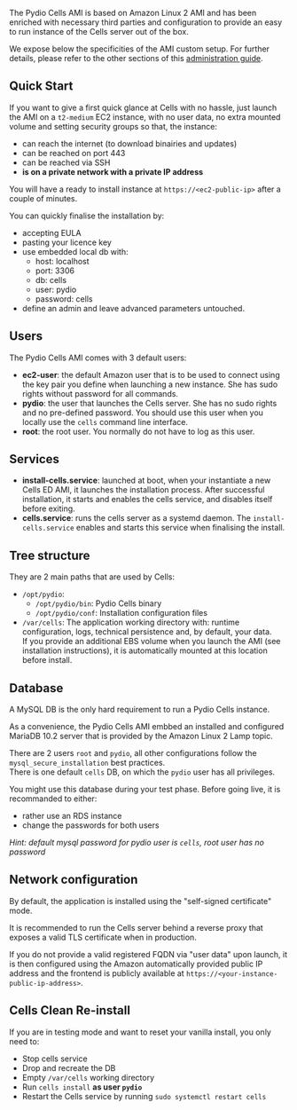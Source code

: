 The Pydio Cells AMI is based on Amazon Linux 2 AMI and has been enriched with necessary third parties and configuration to provide an easy to run instance of the Cells server out of the box.

We expose below the specificities of the AMI custom setup. For further details, please refer to the other sections of this [administration guide](https://pydio.com/en/docs/administration-guides).  

## Quick Start

If you want to give a first quick glance at Cells with no hassle, just launch the AMI on a `t2-medium` EC2 instance, with no user data, no extra mounted volume and setting security groups so that, the instance:

- can reach the internet (to download binairies and updates)
- can be reached on port 443
- can be reached via SSH
- **is on a private network with a private IP address**

You will have a ready to install instance at `https://<ec2-public-ip>` after a couple of minutes.

You can quickly finalise the installation by:

- accepting EULA
- pasting your licence key
- use embedded local db with:
  - host: localhost
  - port: 3306
  - db: cells
  - user: pydio
  - password: cells
- define an admin and leave advanced parameters untouched.

## Users

The Pydio Cells AMI comes with 3 default users:

- **ec2-user**: the default Amazon user that is to be used to connect using the key pair you define when launching a new instance. She has sudo rights without password for all commands.
- **pydio**: the user that launches the Cells server. She has no sudo rights and no pre-defined password. You should use this user when you locally use the `cells` command line interface.
- **root**: the root user. You normally do not have to log as this user.

## Services

- **install-cells.service**: launched at boot, when your instantiate a new Cells ED AMI, it launches the installation process. After successful installation, it starts and enables the cells service, and disables itself before exiting.
- **cells.service**: runs the cells server as a systemd daemon. The `install-cells.service` enables and starts this service when finalising the install.

## Tree structure

They are 2 main paths that are used by Cells:

- `/opt/pydio`:
  - `/opt/pydio/bin`: Pydio Cells binary
  - `/opt/pydio/conf`: Installation configuration files
- `/var/cells`: The application working directory with: runtime configuration, logs, technical persistence and, by default, your data.  
  If you provide an additional EBS volume when you launch the AMI (see installation instructions), it is automatically mounted at this location before install.

## Database

A MySQL DB is the only hard requirement to run a Pydio Cells instance.

As a convenience, the Pydio Cells AMI embbed an installed and configured MariaDB 10.2 server that is provided by the Amazon Linux 2 Lamp topic.  

There are 2 users `root` and `pydio`, all other configurations follow the `mysql_secure_installation` best practices.  
There is one default `cells` DB, on which the `pydio` user has all privileges.

You might use this database during your test phase. Before going live, it is recommanded to either:

- rather use an RDS instance
- change the passwords for both users

_Hint: default mysql password for pydio user is `cells`, root user has no password_

## Network configuration

By default, the application is installed using the "self-signed certificate" mode.

It is recommended to run the Cells server behind a reverse proxy that exposes a valid TLS certificate when in production.

If you do not provide a valid registered FQDN via "user data" upon launch, it is then configured using the Amazon automatically provided public IP address and the frontend is publicly available at `https://<your-instance-public-ip-address>`.

## Cells Clean Re-install

If you are in testing mode and want to reset your vanilla install, you only need to:

- Stop cells service
- Drop and recreate the DB
- Empty `/var/cells` working directory
- Run `cells install` **as user `pydio`**
- Restart the Cells service by running `sudo systemctl restart cells`  
